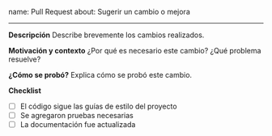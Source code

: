 name: Pull Request
about: Sugerir un cambio o mejora

---

**Descripción**
Describe brevemente los cambios realizados.

**Motivación y contexto**
¿Por qué es necesario este cambio? ¿Qué problema resuelve?

**¿Cómo se probó?**
Explica cómo se probó este cambio.

**Checklist**

- [ ] El código sigue las guías de estilo del proyecto
- [ ] Se agregaron pruebas necesarias
- [ ] La documentación fue actualizada
